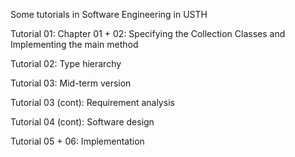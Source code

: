 Some tutorials in Software Engineering in USTH

Tutorial 01: Chapter 01 + 02: Specifying the Collection Classes and Implementing the main method

Tutorial 02: Type hierarchy

Tutorial 03: Mid-term version

Tutorial 03 (cont): Requirement analysis

Tutorial 04 (cont): Software design

Tutorial 05 + 06: Implementation
